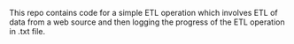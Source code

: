 This repo contains code for a simple ETL operation which involves ETL of data from a web source and then logging the progress of the ETL operation in .txt file.
